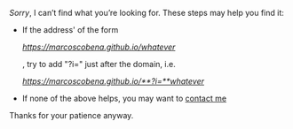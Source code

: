 *Sorry*, I can’t find what you’re looking for. These steps may help you find it:

- If the address' of the form

  *https://marcoscobena.github.io/whatever*

  , try to add "?i=" just after the domain, i.e.

  *https://marcoscobena.github.io/**?i=**whatever*

- If none of the above helps, you may want to [contact me](/?i=contact)

Thanks for your patience anyway.
